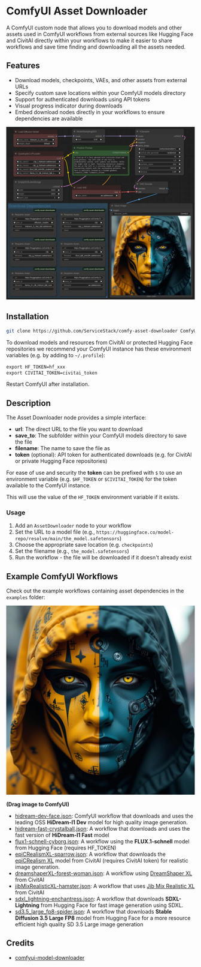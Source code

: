 # ComfyUI Asset Downloader

A ComfyUI custom node that allows you to download models and other assets used in ComfyUI workflows from external sources like Hugging Face and CivitAI directly within your workflows to make it easier to share workflows and save time finding and downloading all the assets needed.

## Features

- Download models, checkpoints, VAEs, and other assets from external URLs
- Specify custom save locations within your ComfyUI models directory
- Support for authenticated downloads using API tokens
- Visual progress indicator during downloads
- Embed download nodes directly in your workflows to ensure dependencies are available

[![](/examples/workflow.webp)](./examples/hidream-dev-face.png)

## Installation

```bash
git clone https://github.com/ServiceStack/comfy-asset-downloader ComfyUI/custom_nodes/comfy-asset-downloader
```

To download models and resources from CivitAI or protected Hugging Face repositories we recommend your ComfyUI
instance has these environment variables (e.g. by adding to `~/.profile`):

```
export HF_TOKEN=hf_xxx
export CIVITAI_TOKEN=civitai_token
```

Restart ComfyUI after installation.

## Description

The Asset Downloader node provides a simple interface:

- **url**: The direct URL to the file you want to download
- **save_to**: The subfolder within your ComfyUI models directory to save the file
- **filename**: The name to save the file as
- **token** (optional): API token for authenticated downloads (e.g. for CivitAI or private Hugging Face repositories)

For ease of use and security the **token** can be prefixed with `$` to use an environment variable (e.g. `$HF_TOKEN` or `$CIVITAI_TOKEN`) for the token available to the ComfyUI instance.

This will use the value of the `HF_TOKEN` environment variable if it exists.

### Usage

1. Add an `AssetDownloader` node to your workflow
2. Set the URL to a model file (e.g., `https://huggingface.co/model-repo/resolve/main/the_model.safetensors`)
3. Choose the appropriate save location (e.g. `checkpoints`)
4. Set the filename (e.g., `the_model.safetensors`)
5. Run the workflow - the file will be downloaded if it doesn't already exist

## Example ComfyUI Workflows

Check out the example workflows containing asset dependencies in the `examples` folder:

![](./examples/hidream-dev-face.png)

__(Drag image to ComfyUI)__

- [hidream-dev-face.json](./examples/hidream-dev-face.json): ComfyUI workflow that downloads and uses the leading OSS **HiDream-I1 Dev** model for high quality image generation.
- [hidream-fast-crystalball.json](./examples/hidream-fast-crystalball.json): A workflow that downloads and uses the fast version of **HiDream-I1 Fast** model
- [flux1-schnell-cyborg.json](./examples/flux1-schnell-cyborg.json): A workflow using the **FLUX.1-schnell** model from Hugging Face (requires HF_TOKEN)
- [epiCRealismXL-sparrow.json](./examples/epiCRealismXL-sparrow.json): A workflow that downloads the [epiCRealism XL](https://civitai.com/models/277058?modelVersionId=1522905) model from CivitAI (requires CivitAI token) for realistic image generation.
- [dreamshaperXL-forest-woman.json](./examples/dreamshaperXL-forest-woman.json): A workflow using [DreamShaper XL](https://civitai.com/models/112902/dreamshaper-xl) from CivitAI
- [jibMixRealisticXL-hamster.json](jibMixRealisticXL-hamster.json): A workflow that uses [Jib Mix Realistic XL](https://civitai.com/models/194768/jib-mix-realistic-xl) from CivitAI
- [sdxl_lightning-enchantress.json](./examples/sdxl_lightning-enchantress.json): A workflow that downloads **SDXL-Lightning** from Hugging Face for fast image generation using SDXL.
- [sd3.5_large_fp8-spider.json](./examples/sd3.5_large_fp8-spider.json): A workflow that downloads **Stable Diffusion 3.5 Large FP8** model from Hugging Face for a more resource efficient high quality SD 3.5 Large image generation

## Credits

 - [comfyui-model-downloader](https://github.com/ciri/comfyui-model-downloader)